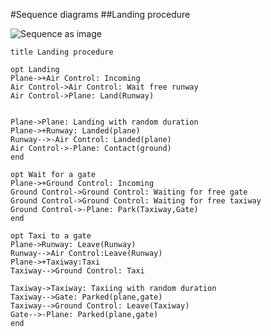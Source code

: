 #Sequence diagrams
##Landing procedure

![Sequence as image](http://www.websequencediagrams.com/cgi-bin/cdraw?lz=dGl0bGUgTGFuZGluZyBwcm9jZWR1cmUKCm9wdAAPCApQbGFuZS0-K0FpciBDb250cm9sOiBJbmNvbWluZwoACwstPgAWDVdhaXQgZnJlZSBydW53YXkAHQ4AUQU6AHcFKFIAGwUpCgoAZAgAEgtpbmcgd2l0aCByYW5kb20gZHVyYXRpb24AgQ4JADcGAEQGZWQocGxhbmUpCgBNBi0tPi0AgSoNABcOAIEvDS0AgQsHQ29udGFjdChncm91bmQpCmVuZACCCgYAgUoGb3IgYSBnYXRlIACCEAlHACUFAIIJEwALDi0-ABkQV2FpdGluZwBQBQCCJAVnYXRlAAQydGF4aXdheQBeEQCBSghQYXJrKFQAHwYsR2F0ZQCBSgtUYXhpIHRvAIFNBwCDZAgAgksJZWF2ZQCDFgkAgksJAIN-DAAVDgCEJAgAZwc6VGF4aQoAdActAIFvEgAaBQAXCT4ALggAgREFAINgGQBEC2F0AIFYBwCDcQgsZwCBWgUAWBoAgUwGAIIGBwAdDACCIQwAPw9lbmQ&s=modern-blue "Landing procedure")

    title Landing procedure

    opt Landing
    Plane->+Air Control: Incoming
    Air Control->Air Control: Wait free runway
    Air Control->Plane: Land(Runway)


    Plane->Plane: Landing with random duration
    Plane->+Runway: Landed(plane)
    Runway-->-Air Control: Landed(plane)
    Air Control->-Plane: Contact(ground)
    end

    opt Wait for a gate
    Plane->+Ground Control: Incoming
    Ground Control->Ground Control: Waiting for free gate
    Ground Control->Ground Control: Waiting for free taxiway
    Ground Control->-Plane: Park(Taxiway,Gate)
    end

    opt Taxi to a gate
    Plane->Runway: Leave(Runway)
    Runway-->Air Control:Leave(Runway)
    Plane->+Taxiway:Taxi
    Taxiway-->Ground Control: Taxi

    Taxiway->Taxiway: Taxiing with random duration
    Taxiway-->Gate: Parked(plane,gate)
    Taxiway-->Ground Control: Leave(Taxiway)
    Gate-->-Plane: Parked(plane,gate)
    end